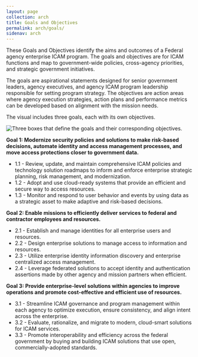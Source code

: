 ```yaml
---
layout: page
collection: arch
title: Goals and Objectives
permalink: arch/goals/
sidenav: arch
---
```


These Goals and Objectives identify the aims and outcomes of a Federal agency enterprise ICAM program.  The goals and objectives are for ICAM functions and map to government-wide policies, cross-agency priorities, and strategic government initiatives.  

The goals are aspirational statements designed for senior government leaders, agency executives, and agency ICAM program leadership responsible for setting program strategy.  The objectives are action areas where agency execution strategies, action plans and performance metrics can be developed based on alignment with the mission needs.    

The visual includes three goals, each with its own objectives. 

![Three boxes that define the goals and their corresponding objectives.]({{site.baseurl}}/assets/arch/goals_GoalsAndObjectives.png)


**Goal 1: Modernize security policies and solutions to make risk-based decisions, automate identity and access management processes, and move access protections closer to government data.**
- 1.1 - Review, update, and maintain comprehensive ICAM policies and technology solution roadmaps to inform and enforce enterprise strategic planning, risk management, and modernization.
- 1.2 - Adopt and use cloud-ready systems that provide an efficient and secure way to access resources.
- 1.3 - Monitor and respond to user behavior and events by using data as a strategic asset to make adaptive and risk-based decisions.

**Goal 2:  Enable missions to efficiently  deliver services to federal and contractor employees and resources.**
- 2.1 - Establish and manage identities for all enterprise users and resources.
- 2.2 - Design enterprise solutions to manage access to information and resources.
- 2.3 - Utilize enterprise identity information discovery and enterprise centralized access management.
- 2.4 - Leverage federated solutions to accept identity and authentication assertions made by other agency and mission partners when efficient.

**Goal 3:  Provide enterprise-level solutions within agencies to improve operations and promote cost-effective and efficient use of resources.**
- 3.1 - Streamline ICAM governance and program management within each agency to optimize execution, ensure consistency, and align intent across the enterprise.
- 3.2 - Evaluate, rationalize, and migrate to modern, cloud-smart solutions for ICAM services. 
- 3.3 - Promote interoperability and efficiency across the federal government by buying and building ICAM solutions that use open, commercially-adopted standards.  

